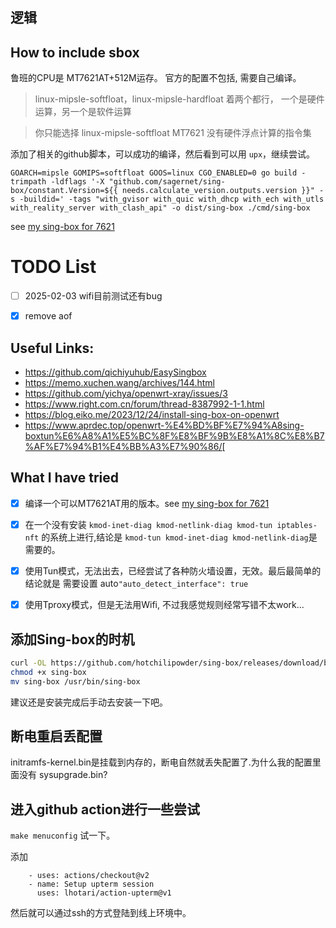 
## 逻辑



## How to include sbox

鲁班的CPU是 MT7621AT+512M运存。
官方的配置不包括, 需要自己编译。


> linux-mipsle-softfloat，linux-mipsle-hardfloat
  着两个都行，
  一个是硬件运算，另一个是软件运算

>   你只能选择 linux-mipsle-softfloat
MT7621 没有硬件浮点计算的指令集

添加了相关的github脚本，可以成功的编译，然后看到可以用 `upx`，继续尝试。

```
GOARCH=mipsle GOMIPS=softfloat GOOS=linux CGO_ENABLED=0 go build -trimpath -ldflags '-X "github.com/sagernet/sing-box/constant.Version=${{ needs.calculate_version.outputs.version }}" -s -buildid=' -tags "with_gvisor with_quic with_dhcp with_ech with_utls with_reality_server with_clash_api" -o dist/sing-box ./cmd/sing-box
```

see [my sing-box for 7621](https://github.com/hotchilipowder/sing-box)


# TODO List

+ [ ] 2025-02-03 wifi目前测试还有bug
+ [x] remove aof




## Useful Links:

+ https://github.com/qichiyuhub/EasySingbox
+ https://memo.xuchen.wang/archives/144.html
+ https://github.com/yichya/openwrt-xray/issues/3
+ https://www.right.com.cn/forum/thread-8387992-1-1.html
+ https://blog.eiko.me/2023/12/24/install-sing-box-on-openwrt
+ https://www.aprdec.top/openwrt-%E4%BD%BF%E7%94%A8sing-boxtun%E6%A8%A1%E5%BC%8F%E8%BF%9B%E8%A1%8C%E8%B7%AF%E7%94%B1%E4%BB%A3%E7%90%86/[

## What I have tried

+ [x] 编译一个可以MT7621AT用的版本。see [my sing-box for 7621](https://github.com/hotchilipowder/sing-box)
+ [x] 在一个没有安装 `kmod-inet-diag kmod-netlink-diag kmod-tun iptables-nft` 的系统上进行,结论是 `kmod-tun kmod-inet-diag kmod-netlink-diag`是需要的。
+ [x] 使用Tun模式，无法出去，已经尝试了各种防火墙设置，无效。最后最简单的结论就是 需要设置 auto`"auto_detect_interface": true`
+ [x] 使用Tproxy模式，但是无法用Wifi, 不过我感觉规则经常写错不太work...


## 添加Sing-box的时机

```bash
curl -OL https://github.com/hotchilipowder/sing-box/releases/download/binary-linux_mipsle_softfloat/sing-box
chmod +x sing-box
mv sing-box /usr/bin/sing-box

```

建议还是安装完成后手动去安装一下吧。



## 断电重启丢配置

initramfs-kernel.bin是挂载到内存的，断电自然就丢失配置了.为什么我的配置里面没有 sysupgrade.bin?


## 进入github action进行一些尝试

`make menuconfig` 试一下。

添加

```
    - uses: actions/checkout@v2
    - name: Setup upterm session
      uses: lhotari/action-upterm@v1

```

然后就可以通过ssh的方式登陆到线上环境中。

